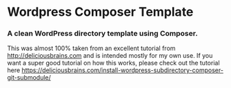 # Wordpress Composer Template
### A clean WordPress directory template using Composer. 

This was almost 100% taken from an excellent tutorial from http://deliciousbrains.com and is intended mostly for my own use.
If you want a super good tutorial on how this works, please check out the tutorial here https://deliciousbrains.com/install-wordpress-subdirectory-composer-git-submodule/
